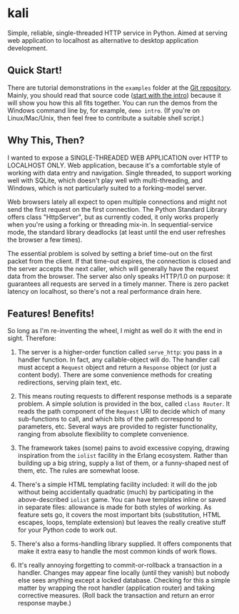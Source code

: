 # kali
Simple, reliable, single-threaded HTTP service in Python. Aimed at serving web application to
localhost as alternative to desktop application development.

## Quick Start!
There are tutorial demonstrations in the `examples` folder at the
[Git repository](https://github.com/kjosib/kali).
Mainly, you should read that source code
([start with the intro](https://github.com/kjosib/kali/blob/master/examples/intro.py))
because it will show you how this all fits together.
You can run the demos from the Windows command line by, for example, `demo intro`.
(If you're on Linux/Mac/Unix, then feel free to contribute a suitable shell script.)

## Why This, Then?
I wanted to expose a SINGLE-THREADED WEB APPLICATION over HTTP to LOCALHOST ONLY.
Web application, because it's a comfortable style of working with data entry and navigation.
Single threaded, to support working well with SQLite, which doesn't play well with multi-threading,
and Windows, which is not particularly suited to a forking-model server.

Web browsers lately all expect to open multiple connections and might not send the first request on
the first connection. The Python Standard Library offers class "HttpServer", but as currently coded,
it only works properly when you're using a forking or threading mix-in. In sequential-service mode,
the standard library deadlocks (at least until the end user refreshes the browser a few times).

The essential problem is solved by setting a brief time-out on the first packet from the client.
If that time-out expires, the connection is closed and the server accepts the next caller, which
will generally have the request data from the browser. The server also only speaks HTTP/1.0 on
purpose: it guarantees all requests are served in a timely manner. There is zero packet latency
on localhost, so there's not a real performance drain here.

## Features! Benefits!

So long as I'm re-inventing the wheel, I might as well do it with the end in sight.
Therefore:

1. The server is a higher-order function called `serve_http`: you pass in a handler function.
    In fact, any callable-object will do. The handler call must accept a `Request`
    object and return a `Response` object (or just a content body). There are some
	convenience methods for creating redirections, serving plain text, etc.

2. This means routing requests to different response methods is a separate problem.
    A simple solution is provided in the box, called `class Router`. 
	It reads the path component of the `Request` URI to
	decide which of many sub-functions to call, and which bits of the path correspond
	to parameters, etc. Several ways are provided to register
	functionality, ranging from absolute flexibility to complete convenience.

3. The framework takes (some) pains to avoid excessive copying, drawing inspiration from the
	`iolist` facility in the Erlang ecosystem. Rather than building up a big string, supply
	a list of them, or a funny-shaped nest of them, etc. The rules are somewhat loose.

4. There's a simple HTML templating facility included: it will do the job without being
	accidentally quadratic (much) by participating in the above-described `iolist` game.
	You can have templates inline or saved in separate files:
	allowance is made for both styles of working. As feature sets go, it covers the
	most important bits (substitution, HTML escapes, loops, template extension) but
	leaves the really creative stuff for your Python code to work out.

5. There's also a forms-handling library supplied. It offers components that make it
    extra easy to handle the most common kinds of work flows.

6. It's really annoying forgetting to commit-or-rollback a transaction in a handler.
	Changes may appear fine locally (until they vanish) but nobody else sees anything
	except a locked database. Checking for this a simple matter by wrapping the root
	handler (application router) and taking corrective measures. (Roll back the
	transaction and return an error response maybe.)

